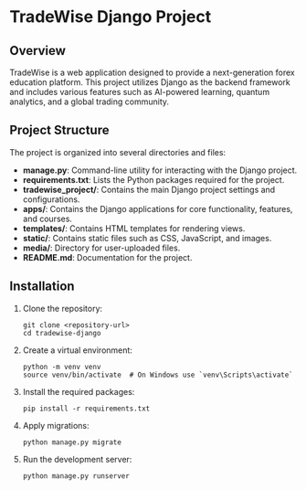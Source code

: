 # TradeWise Django Project

## Overview
TradeWise is a web application designed to provide a next-generation forex education platform. This project utilizes Django as the backend framework and includes various features such as AI-powered learning, quantum analytics, and a global trading community.

## Project Structure
The project is organized into several directories and files:

- **manage.py**: Command-line utility for interacting with the Django project.
- **requirements.txt**: Lists the Python packages required for the project.
- **tradewise_project/**: Contains the main Django project settings and configurations.
- **apps/**: Contains the Django applications for core functionality, features, and courses.
- **templates/**: Contains HTML templates for rendering views.
- **static/**: Contains static files such as CSS, JavaScript, and images.
- **media/**: Directory for user-uploaded files.
- **README.md**: Documentation for the project.

## Installation
1. Clone the repository:
   ```
   git clone <repository-url>
   cd tradewise-django
   ```

2. Create a virtual environment:
   ```
   python -m venv venv
   source venv/bin/activate  # On Windows use `venv\Scripts\activate`
   ```

3. Install the required packages:
   ```
   pip install -r requirements.txt
   ```

4. Apply migrations:
   ```
   python manage.py migrate
   ```

5. Run the development server:
   ```
   python manage.py runserver
   ```

